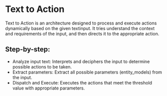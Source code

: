 # Text to Action

Text to Action is an architecture designed to process and execute actions dynamically based on the given textinput. It tries understand the context and requirements of the input, and then directs it to the appropriate action.

## Step-by-step:

- Analyze input text: Interprets and deciphers the input to determine possible actions to be taken.
- Extract parameters: Extract all possible parameters (entity_models) from the input.
- Dispatch and Execute: Executes the actions that meet the threshold value with appropriate parameters.
